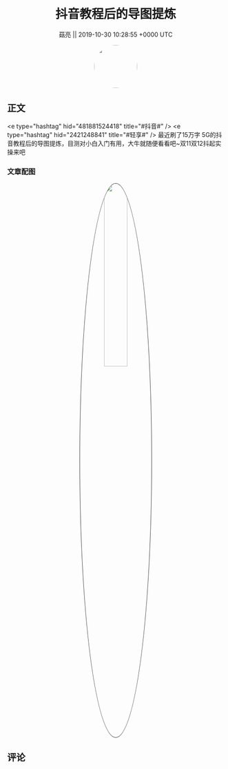 <h1 align="center">抖音教程后的导图提炼</h1>




<p align="center">
    <a>菇亮 || 2019-10-30 10:28:55 &#43;0000 UTC</a>
</p>

<div align="center">
    <img src="https://images.zsxq.com/FhtcLwnKrtFAcOOTte7ArsGRhi8l?e=1590940799&amp;token=kIxbL07-8jAj8w1n4s9zv64FuZZNEATmlU_Vm6zD:ijdoFC_1ywU4r8P0AYWapvzKGoQ=" width="100" height="100" style="border:1px solid;border-radius:50%; color:#ffffff"/>
</div>




## 正文

<div>
&lt;e type=&#34;hashtag&#34; hid=&#34;481881524418&#34; title=&#34;#抖音#&#34; /&gt; &lt;e type=&#34;hashtag&#34; hid=&#34;2421248841&#34; title=&#34;#轻享#&#34; /&gt; 最近刷了15万字 5G的抖音教程后的导图提炼，目测对小白入门有用，大牛就随便看看吧~双11双12抖起实操来吧
</div>

### 文章配图

<div class="image" align="center">

<img src="https://images.zsxq.com/Frd9EzREFc7JnsmfyA55TQAa7Esu?imageMogr2/auto-orient/thumbnail/800x/format/jpg/blur/1x0/quality/75&amp;e=1590940799&amp;token=kIxbL07-8jAj8w1n4s9zv64FuZZNEATmlU_Vm6zD:AO8ikAPCZgdrydtQUmOBIID5rAY=" width="33%" height="33%" style="border:1px solid;border-radius:50%; color:#3c3f41"/>

</div>


## 评论

<div align="left">
<div>

</div>
</div>